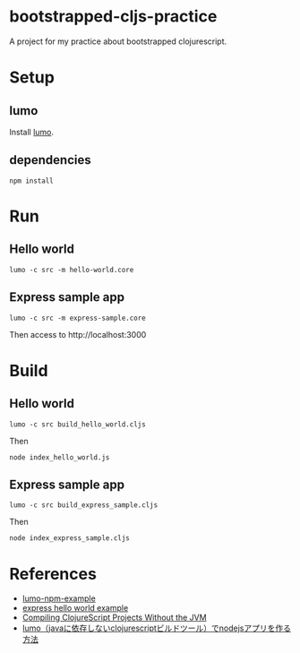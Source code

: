 # bootstrapped-cljs-practice
A project for my practice about bootstrapped clojurescript.

# Setup
## lumo
Install [lumo](https://github.com/anmonteiro/lumo).

## dependencies
```
npm install
```
# Run
## Hello world
```
lumo -c src -m hello-world.core
```

## Express sample app
```
lumo -c src -m express-sample.core
```

Then access to http://localhost:3000

# Build
## Hello world
```
lumo -c src build_hello_world.cljs
```
Then
```
node index_hello_world.js
```

## Express sample app
```
lumo -c src build_express_sample.cljs
```
Then
```
node index_express_sample.cljs
```

# References
- [lumo-npm-example](https://github.com/rberger/lumo-npm-example)
- [express hello world example](https://expressjs.com/en/starter/hello-world.html)
- [Compiling ClojureScript Projects Without the JVM](https://anmonteiro.com/2017/02/compiling-clojurescript-projects-without-the-jvm/)
- [lumo（javaに依存しないclojurescriptビルドツール）でnodejsアプリを作る方法](http://asukiaaa.blogspot.com/2017/08/lumojavaclojurescriptnodejs.html)
